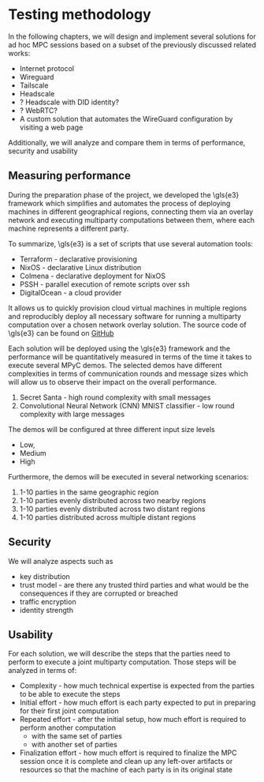 # Testing methodology

In the following chapters, we will design and implement several solutions for ad hoc MPC sessions based on a subset of the previously discussed related works:

- Internet protocol
- Wireguard
- Tailscale
- Headscale
- ? Headscale with DID identity?
- ? WebRTC?
- A custom solution that automates the WireGuard configuration by visiting a web page

Additionally, we will analyze and compare them in terms of performance, security and usability

## Measuring performance

During the preparation phase of the project, we developed the \gls{e3} framework which simplifies and automates the process of deploying machines in different geographical regions, connecting them via an overlay network and executing multiparty computations between them, where each machine represents a different party.

To summarize, \gls{e3} is a set of scripts that use several automation tools:

- Terraform - declarative provisioning
- NixOS - declarative Linux distribution
- Colmena - declarative deployment for NixOS
- PSSH - parallel execution of remote scripts over ssh
- DigitalOcean - a cloud provider

It allows us to quickly provision cloud virtual machines in multiple regions and reproducibly deploy all necessary software for running a multiparty computation over a chosen network overlay solution.  The source code of \gls{e3} can be found on [GitHub](https://github.com/e-nikolov/mpyc)

Each solution will be deployed using the \gls{e3} framework and the performance will be quantitatively measured in terms of the time it takes to execute several MPyC demos. The selected demos have different complexities in terms of communication rounds and message sizes which will allow us to observe their impact on the overall performance.

1. Secret Santa - high round complexity with small messages
2. Convolutional Neural Network (CNN) MNIST classifier - low round complexity with large messages

The demos will be configured at three different input size levels

- Low,
- Medium
- High 

Furthermore, the demos will be executed in several networking scenarios:

1. 1-10 parties in the same geographic region
2. 1-10 parties evenly distributed across two nearby regions
3. 1-10 parties evenly distributed across two distant regions
4. 1-10 parties distributed across multiple distant regions

## Security

We will analyze aspects such as

- key distribution
- trust model - are there any trusted third parties and what would be the consequences if they are corrupted or breached
- traffic encryption
- identity strength

## Usability

For each solution, we will describe the steps that the parties need to perform to execute a joint multiparty computation. Those steps will be analyzed in terms of:

- Complexity - how much technical expertise is expected from the parties to be able to execute the steps
- Initial effort - how much effort is each party expected to put in preparing for their first joint computation
- Repeated effort - after the initial setup, how much effort is required to perform another computation
  - with the same set of parties
  - with another set of parties 
- Finalization effort - how much effort is required to finalize the MPC session once it is complete and clean up any left-over artifacts or resources so that the machine of each party is in its original state